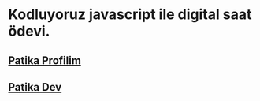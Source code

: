 # Kodluyoruz javascript ile digital saat ödevi.

## [Patika Profilim](https://app.patika.dev/apak)
## [Patika Dev](https://app.patika.dev/paths)
